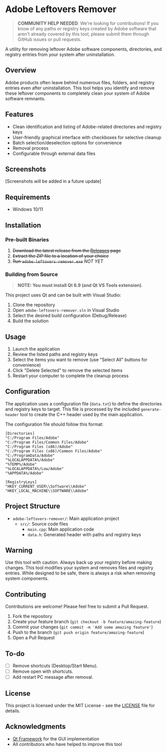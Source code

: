 # Adobe Leftovers Remover

> **COMMUNITY HELP NEEDED**: We're looking for contributions! If you know of any paths or registry keys created by Adobe software that aren't already covered by this tool, please submit them through GitHub issues or pull requests.

A utility for removing leftover Adobe software components, directories, and registry entries from your system after uninstallation.

## Overview

Adobe products often leave behind numerous files, folders, and registry entries even after uninstallation. This tool helps you identify and remove these leftover components to completely clean your system of Adobe software remnants.

## Features

- Clean identification and listing of Adobe-related directories and registry keys
- User-friendly graphical interface with checkboxes for selective cleanup
- Batch selection/deselection options for convenience
- Removal process
- Configurable through external data files

## Screenshots

[Screenshots will be added in a future update]

## Requirements

- Windows 10/11

## Installation

### Pre-built Binaries

1. ~~Download the latest release from the [Releases](https://github.com/yourusername/adobe-leftovers-remover/releases) page~~
2. ~~Extract the ZIP file to a location of your choice~~
3. ~~Run `adobe-leftovers-remover.exe`~~ *NOT YET*

### Building from Source

> **NOTE: You must install Qt 6.9 (and Qt VS Tools extension)**.

This project uses Qt and can be built with Visual Studio:

1. Clone the repository
2. Open `adobe-leftovers-remover.sln` in Visual Studio
3. Select the desired build configuration (Debug/Release)
4. Build the solution

## Usage

1. Launch the application
2. Review the listed paths and registry keys
3. Select the items you want to remove (use "Select All" buttons for convenience)
4. Click "Delete Selected" to remove the selected items
5. Restart your computer to complete the cleanup process

## Configuration

The application uses a configuration file (`data.txt`) to define the directories and registry keys to target. This file is processed by the included `generate-header` tool to create the C++ header used by the main application.

The configuration file should follow this format:

```
[Directories]
"C:/Program Files/Adobe"
"C:/Program Files/Common Files/Adobe"
"C:/Program Files (x86)/Adobe"
"C:/Program Files (x86)/Common Files/Adobe"
"C:/ProgramData/Adobe"
"%LOCALAPPDATA%/Adobe"
"%TEMP%/Adobe"
"%LOCALAPPDATA%/Low/Adobe"
"%APPDATA%/Adobe"

[RegistryLeys]
"HKEY_CURRENT_USER\\Software\\Adobe"
"HKEY_LOCAL_MACHINE\\SOFTWARE\\Adobe"
```

## Project Structure

- `adobe-leftovers-remover/`: Main application project
  - `src/`: Source code files
    - `main.cpp`: Main application code
    - `data.h`: Generated header with paths and registry keys

## Warning

Use this tool with caution. Always back up your registry before making changes. This tool modifies your system and removes files and registry entries. While designed to be safe, there is always a risk when removing system components.

## Contributing

Contributions are welcome! Please feel free to submit a Pull Request.

1. Fork the repository
2. Create your feature branch (`git checkout -b feature/amazing-feature`)
3. Commit your changes (`git commit -m 'Add some amazing feature'`)
4. Push to the branch (`git push origin feature/amazing-feature`)
5. Open a Pull Request

## To-do

- [ ] Remove shortcuts (Desktop/Start Menu).
- [ ] Remove open with shortcuts.
- [ ] Add restart PC message after removal.

## License

This project is licensed under the MIT License - see the [LICENSE](LICENSE) file for details.

## Acknowledgments

- [Qt Framework](https://www.qt.io/) for the GUI implementation
- All contributors who have helped to improve this tool